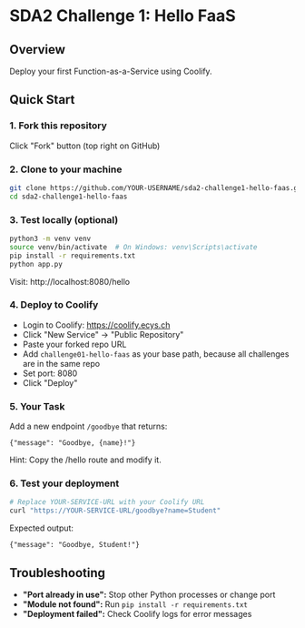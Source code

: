 # SDA2 Challenge 1: Hello FaaS

## Overview
Deploy your first Function-as-a-Service using Coolify.

## Quick Start

### 1. Fork this repository
Click "Fork" button (top right on GitHub)

### 2. Clone to your machine
```bash
git clone https://github.com/YOUR-USERNAME/sda2-challenge1-hello-faas.git
cd sda2-challenge1-hello-faas
```

### 3. Test locally (optional)

```bash
python3 -m venv venv
source venv/bin/activate  # On Windows: venv\Scripts\activate
pip install -r requirements.txt
python app.py
```

Visit: http://localhost:8080/hello

### 4. Deploy to Coolify

- Login to Coolify: https://coolify.ecys.ch
- Click "New Service" → "Public Repository"
- Paste your forked repo URL
- Add `challenge01-hello-faas` as your base path, because all challenges are in the same repo
- Set port: 8080
- Click "Deploy"

### 5. Your Task

Add a new endpoint `/goodbye` that returns:

```
{"message": "Goodbye, {name}!"}
```

Hint: Copy the /hello route and modify it.

### 6. Test your deployment

```bash
# Replace YOUR-SERVICE-URL with your Coolify URL
curl "https://YOUR-SERVICE-URL/goodbye?name=Student"
```

Expected output:
```
{"message": "Goodbye, Student!"}
```

## Troubleshooting

- **"Port already in use":** Stop other Python processes or change port 
- **"Module not found":** Run `pip install -r requirements.txt` 
- **"Deployment failed":** Check Coolify logs for error messages
